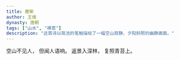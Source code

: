 ```yaml
---
title: 鹿柴
author: 王维
dynasty: 唐朝
tags: ["山水", "禅意"]
description: "这首诗以简洁的笔触描绘了一幅空山寂静、夕阳斜照的幽静画面。"
---
```


空山不见人，
但闻人语响。
返景入深林，
复照青苔上。
